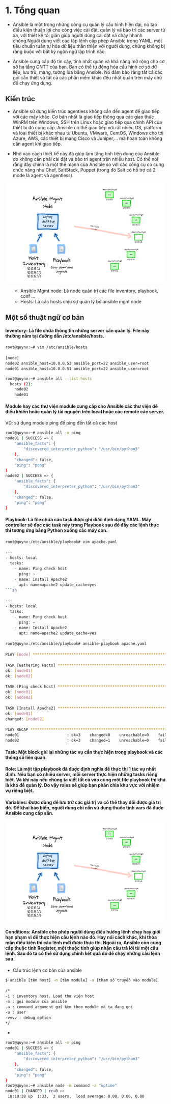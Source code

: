 # 1. Tổng quan

- Ansible là một trong những công cụ quản lý cấu hình hiện đại, nó tạo điều kiện thuận lợi cho công việc cài đặt, quản lý và bảo trì các server từ xa, với thiết kế tối giản giúp người dùng cài đặt và chạy nhanh chóng.Người dùng viết các tập lệnh cấp phép Ansible trong YAML, một tiêu chuẩn tuần tự hóa dữ liệu thân thiện với người dùng, chúng không bị ràng buộc với bất kỳ ngôn ngữ lập trình nào.

- Ansible cung cấp độ tin cậy, tính nhất quán và khả năng mở rộng cho cơ sở hạ tầng CNTT của bạn. Bạn có thể tự động hóa cấu hình cơ sở dữ liệu, lưu trữ, mạng, tường lửa bằng Ansible. Nó đảm bảo rằng tất cả các gói cần thiết và tất cả các phần mềm khác đều nhất quán trên máy chủ để chạy ứng dụng.

## Kiến trúc 
- Ansible sử dụng kiến trúc agentless không cần đến agent để giao tiếp với các máy khác. Cơ bản nhất là giao tiếp thông qua các giao thức WinRM trên Windows, SSH trên Linux hoặc giao tiếp qua chính API của thiết bị đó cung cấp.
Ansible có thể giao tiếp với rất nhiều OS, platform và loại thiết bị khác nhau từ Ubuntu, VMware, CentOS, Windows cho tới Azure, AWS, các thiết bị mạng Cisco và Juniper,… mà hoàn toàn không cần agent khi giao tiếp.

- Nhờ vào cách thiết kế này đã giúp làm tăng tính tiện dụng của Ansible do không cần phải cài đặt và bảo trì agent trên nhiều host. Có thể nói rằng đây chính là một thế mạnh của Ansible so với các công cụ có cùng chức năng như Chef, SaltStack, Puppet (trong đó Salt có hỗ trợ cả 2 mode là agent và agentless).

<img src= "https://github.com/lean15998/Ansible/blob/main/image/01.png" >

<ul>
    <ul>
        <li> Ansible Mgmt node: Là node quản trị các file inventory, playbook, conf ...
        <li> Hosts: Là các hosts chịu sự quản lý bở ansible mgnt node 
    </ul>
</ul>
    
## Một số thuật ngữ cơ bản

#### Inventory: Là file chứa thông tin những server cần quản lý. File này thường nằm tại đường dẫn /etc/ansible/hosts.

```sh
root@quynv:~# vim /etc/ansible/hosts 

[node]
node02 ansible_host=10.0.0.53 ansible_port=22 ansible_user=root
node01 ansible_host=10.0.0.51 ansible_port=22 ansible_user=root

````
```sh
root@quynv:~# ansible all --list-hosts
  hosts (2):
    node02
    node01
```
#### Module hay các thư viện module cung cấp cho Ansible các thư viện để điều khiển hoặc quản lý tài nguyên trên local hoặc các remote các server.

VD: sử dụng module ping để ping đến tất cả các host

```sh
root@quynv:~# ansible all -m ping
node01 | SUCCESS => {
    "ansible_facts": {
        "discovered_interpreter_python": "/usr/bin/python3"
    },
    "changed": false,
    "ping": "pong"
}
node02 | SUCCESS => {
    "ansible_facts": {
        "discovered_interpreter_python": "/usr/bin/python3"
    },
    "changed": false,
    "ping": "pong"
}
```
#### Playbook: Là file chứa các task được ghi dưới định dạng YAML. Máy controller sẽ đọc các task này trong Playbook sau đó đẩy các lệnh thực thi tương ứng bằng Python xuống các máy con.

```sh
root@quynv:/etc/ansible/playbook# vim apache.yaml 

---
- hosts: local
  tasks: 
    - name: Ping check host
      ping: ~
    - name: Install Apache2
      apt: name=apache2 update_cache=yes
```sh

---
- hosts: local
  tasks:
    - name: Ping check host
      ping: ~
    - name: Install Apache2
      apt: name=apache2 update_cache=yes

root@quynv:/etc/ansible/playbook# ansible-playbook apache.yaml

PLAY [node] **************************************************************************************************************************************************************

TASK [Gathering Facts] ***************************************************************************************************************************************************
ok: [node01]
ok: [node02]

TASK [Ping check host] ***************************************************************************************************************************************************
ok: [node01]
ok: [node02]

TASK [Install Apache2] ***************************************************************************************************************************************************
ok: [node01]
changed: [node02]

PLAY RECAP ***************************************************************************************************************************************************************
node01                     : ok=3    changed=0    unreachable=0    failed=0    skipped=0    rescued=0    ignored=0   
node02                     : ok=3    changed=1    unreachable=0    failed=0    skipped=0    rescued=0    ignored=0   
```
#### Task: Một block ghi lại những tác vụ cần thực hiện trong playbook và các thông số liên quan.

#### Role: Là một tập playbook đã được định nghĩa để thực thi 1 tác vụ nhất định. Nếu bạn có nhiều server, mỗi server thực hiện những tasks riêng biệt. Và khi này nếu chúng ta viết tất cả vào cùng một file playbook thì khá là khó để quản lý. Do vậy roles sẽ giúp bạn phân chia khu vực với nhiệm vụ riêng biệt.

#### Variables: Được dùng để lưu trữ các giá trị và có thể thay đổi được giá trị đó. Để khai báo biến, người dùng chỉ cần sử dụng thuộc tính vars đã được Ansible cung cấp sẵn.

<img src= "https://github.com/lean15998/Ansible/blob/main/image/01.png" >

#### Conditions: Ansible cho phép người dùng điều hướng lệnh chạy hay giới hạn phạm vi để thực hiện câu lệnh nào đó. Hay nói cách khác, khi thỏa mãn điều kiện thì câu lệnh mới được thực thi. Ngoài ra, Ansible còn cung cấp thuộc tính Register, một thuộc tính giúp nhận câu trả lời từ một câu lệnh. Sau đó ta có thể sử dụng chính kết quả đó để chạy những câu lệnh sau.
- Cấu trúc lệnh cơ bản của ansible




```sh
$ ansible [tên host] -m [tên module] -a [tham số truyền vào module]

/*
-i : inventory host. Load thư viện host
-m : gọi module của ansible
-a : command_argument gửi kèm theo module mà ta đang gọi
-u : user
-vvvv : debug option
*/
```

- 
```sh
root@quynv:~# ansible all -m ping
node01 | SUCCESS => {
    "ansible_facts": {
        "discovered_interpreter_python": "/usr/bin/python3"
    },
    "changed": false,
    "ping": "pong"
}
root@quynv:~# ansible node -m command -a "uptime"
node01 | CHANGED | rc=0 >>
 10:10:38 up  1:33,  2 users,  load average: 0.00, 0.00, 0.00

```











